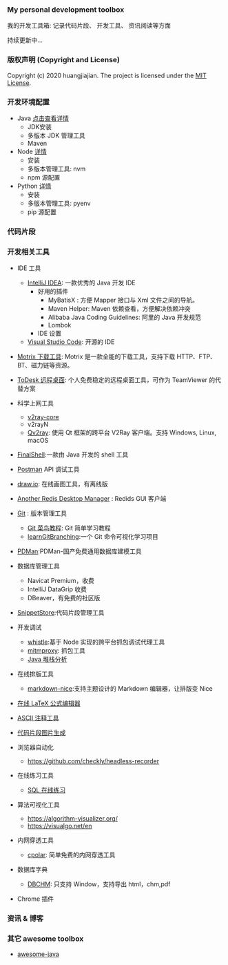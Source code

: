 ### My personal development toolbox

我的开发工具箱: 记录代码片段、 开发工具、 资讯阅读等方面

持续更新中...

### 版权声明 (Copyright and License)

Copyright (c) 2020 huangjiajian. The project is licensed under the [MIT License](./LICENSE).

### 开发环境配置
- Java [点击查看详情](./doc/java_dev_env_conf.md)
  - JDK安装
  - 多版本 JDK 管理工具
  - Maven
- Node [详情](./doc/node_conf.md)
  - 安装
  - 多版本管理工具: nvm
  - npm 源配置
- Python [详情](./doc/python_conf.md)
  - 安装
  - 多版本管理工具: pyenv
  - pip 源配置

### 代码片段

### 开发相关工具

- IDE 工具
    - [IntelliJ IDEA](https://www.jetbrains.com/idea/): 一款优秀的 Java 开发 IDE
      - 好用的插件
        - MyBatisX : 方便 Mapper 接口与 Xml 文件之间的导航。
        - Maven Helper: Maven 依赖查看，方便解决依赖冲突
        - Alibaba Java Coding Guidelines: 阿里的 Java 开发规范
        - Lombok
      - IDE 设置
    - [Visual Studio Code](https://code.visualstudio.com/): 开源的 IDE
- [Motrix 下载工具](https://github.com/agalwood/Motrix): Motrix 是一款全能的下载工具，支持下载 HTTP、FTP、BT、磁力链等资源。
- [ToDesk 远程桌面](https://www.todesk.com/): 个人免费稳定的远程桌面工具，可作为 TeamViewer 的代替方案
- 科学上网工具
  - [v2ray-core](https://github.com/v2ray/v2ray-core)
  - v2rayN
  - [Qv2ray](https://github.com/Qv2ray/Qv2ray): 使用 Qt 框架的跨平台 V2Ray 客户端。支持 Windows, Linux, macOS
- [FinalShell](http://www.hostbuf.com/):一款由 Java 开发的 shell 工具
- [Postman](https://www.postman.com/) API 调试工具
- [draw.io](https://app.diagrams.net/): 在线画图工具，有离线版
- [Another Redis Desktop Manager](https://github.com/qishibo/AnotherRedisDesktopManager) : Redids GUI 客户端
- [Git](https://git-scm.com/) : 版本管理工具
  - [Git 菜鸟教程](https://www.runoob.com/git/git-tutorial.html): Git 简单学习教程
  - [learnGitBranching](https://github.com/pcottle/learnGitBranching):一个 Git 命令可视化学习项目
- [PDMan](https://gitee.com/robergroup/pdman):PDMan-国产免费通用数据库建模工具
- 数据库管理工具
  - Navicat Premium，收费
  - IntelliJ DataGrip 收费
  - DBeaver，有免费的社区版
- [SnippetStore](https://github.com/ZeroX-DG/SnippetStore):代码片段管理工具
- 开发调试
  - [whistle](https://github.com/avwo/whistle):基于 Node 实现的跨平台抓包调试代理工具
  - [mitmproxy](https://mitmproxy.org/): 抓包工具
  - [Java 堆栈分析](http://fastthread.io/)
- 在线排版工具
  - [markdown-nice](https://github.com/mdnice/markdown-nice):支持主题设计的 Markdown 编辑器，让排版变 Nice
- [在线 LaTeX 公式编辑器](https://www.codecogs.com/latex/eqneditor.php)
- [ASCII 注释工具](http://asciiflow.com/)
- [代码片段图片生成](https://github.com/carbon-app/carbon)
- 浏览器自动化
  - https://github.com/checkly/headless-recorder
- 在线练习工具
  - [SQL 在线练习](https://sqlzoo.net/wiki/SELECT_basics)
- 算法可视化工具
  - https://algorithm-visualizer.org/
  - https://visualgo.net/en
- 内网穿透工具
  - [cpolar](https://www.cpolar.com/): 简单免费的内网穿透工具
- 数据库字典
  - [DBCHM](https://gitee.com/lztkdr/DBCHM): 只支持 Window，支持导出 html，chm,pdf

- Chrome 插件

### 资讯 & 博客


### 其它 awesome toolbox
- [awesome-java](https://github.com/akullpp/awesome-java)